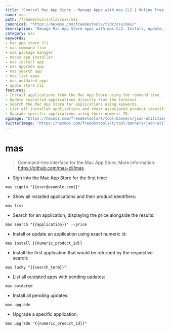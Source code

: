 ```yaml
---
title: "Control Mac App Store - Manage Apps with mas CLI | Online Free DevTools by Hexmos"
name: mas
path: /freedevtools/tldr/osx/mas
canonical: "https://hexmos.com/freedevtools/tldr/osx/mas/"
description: "Manage Mac App Store apps with mas CLI. Install, update, search and list applications directly from the command line. Free online tool, no registration required."
category: osx
keywords:
- mac app store cli
- mas command line
- osx package manager
- macos app installer
- mas install app
- mas upgrade app
- mas search app
- mas list apps
- mas outdated apps
- apple store cli
features:
- Install applications from the Mac App Store using the command line.
- Update installed applications directly from the terminal.
- Search the Mac App Store for applications using keywords.
- List all installed applications and their associated product identifiers.
- Upgrade specific applications using their numeric ID.
ogImage: "https://hexmos.com/freedevtools/t/tool-banners/json-utilities-banner.png"
twitterImage: "https://hexmos.com/freedevtools/t/tool-banners/json-utilities-banner.png"
---
```


# mas

> Command-line interface for the Mac App Store.
> More information: <https://github.com/mas-cli/mas>.

- Sign into the Mac App Store for the first time:

`mas signin "{{user@example.com}}"`

- Show all installed applications and their product identifiers:

`mas list`

- Search for an application, displaying the price alongside the results:

`mas search "{{application}}" --price`

- Install or update an application using exact numeric id:

`mas install {{numeric_product_id}}`

- Install the first application that would be returned by the respective search:

`mas lucky "{{search_term}}"`

- List all outdated apps with pending updates:

`mas outdated`

- Install all pending updates:

`mas upgrade`

- Upgrade a specific application:

`mas upgrade "{{numeric_product_id}}"`
